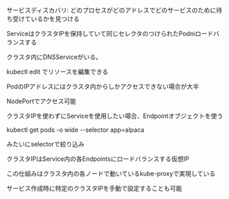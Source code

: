 サービスディスカバリ: どのプロセスがどのアドレスでどのサービスのために待ち受けているかを見つける

ServiceはクラスタIPを保持していて同じセレクタのつけられたPodniロードバランスする

クラスタ内にDNSServiceがいる。

kubectl edit でリソースを編集できる

PodのIPアドレスにはクラスタ内からしかアクセスできない場合が大半

NodePortでアクセス可能

クラスタIPを使わずにServiceを使用したい場合、Endpointオブジェクトを使う

kubectl get pods -o wide --selector app=alpaca 

みたいにselectorで絞り込み

クラスタIPはService内の各Endpointsにロードバランスする仮想IP

この仕組みはクラスタ内の各ノードで動いているkube-proxyで実現している

サービス作成時に特定のクラスタIPを手動で設定することも可能